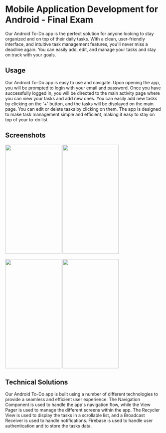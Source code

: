 # Mobile Application Development for Android - Final Exam

Our Android To-Do app is the perfect solution for anyone looking to stay organized and on top of their daily tasks. With a clean, user-friendly interface, and intuitive task management features, you'll never miss a deadline again. You can easily add, edit, and manage your tasks and stay on track with your goals.

## Usage

Our Android To-Do app is easy to use and navigate. Upon opening the app, you will be prompted to login with your email and password. Once you have successfully logged in, you will be directed to the main activity page where you can view your tasks and add new ones. You can easily add new tasks by clicking on the '+' button, and the tasks will be displayed on the main page. You can edit or delete tasks by clicking on them. The app is designed to make task management simple and efficient, making it easy to stay on top of your to-do list.

## Screenshots

<p float="left">
  <img src="https://user-images.githubusercontent.com/73469185/214656994-519c47c0-7aea-4702-8190-be1aa0ab401a.jpg" width="180" height="350">
  <img src="https://user-images.githubusercontent.com/73469185/214657288-78afb489-30de-4fc5-a150-eef83429d914.jpg" width="180" height="350">
</p>
<p float="left">
  <img src="https://user-images.githubusercontent.com/73469185/214657347-a6c273ee-926d-492e-8c4a-675dfd2aa7e0.jpg" width="180" height="350">
  <img src="https://user-images.githubusercontent.com/73469185/214657423-cef183bb-bb31-4b30-ac5e-bc98f7fd5021.jpg" width="180" height="350">
</p>

## Technical Solutions

Our Android To-Do app is built using a number of different technologies to provide a seamless and efficient user experience. The Navigation Component is used to handle the app's navigation flow, while the View Pager is used to manage the different screens within the app. The Recycler View is used to display the tasks in a scrollable list, and a Broadcast Receiver is used to handle notifications. Firebase is used to handle user authentication and to store the tasks data.

## 
